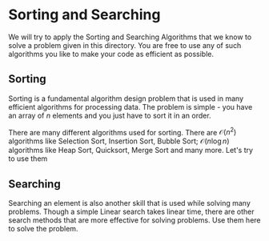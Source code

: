 # Sorting and Searching

We will try to apply the Sorting and Searching Algorithms that we know to solve a problem given in this directory. You are free to use any of such algorithms you like to make your code as efficient as possible.

## Sorting
Sorting is a fundamental algorithm design problem that is used in many efficient algorithms for processing data. The problem is simple - you have an array of $n$ elements and you just have to sort it in an order.

There are many different algorithms used for sorting. There are $\mathcal{O}(n^2)$ algorithms like Selection Sort, Insertion Sort, Bubble Sort; $\mathcal{O}(n \log n)$ algorithms like Heap Sort, Quicksort, Merge Sort and many more. Let's try to use them

## Searching 
Searching an element is also another skill that is used while solving many problems. Though a simple Linear search takes linear time, there are other search methods that are more effective for solving problems. Use them here to solve the problem.

